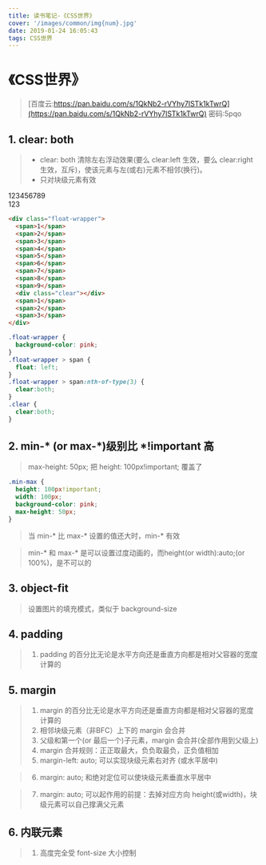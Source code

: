 ```yaml
---
title: 读书笔记-《CSS世界》
cover: '/images/common/img{num}.jpg'
date: 2019-01-24 16:05:43
tags: CSS世界
---
```

<link rel="stylesheet" href="/css/21/index.css">

# 《CSS世界》

> [百度云:https://pan.baidu.com/s/1QkNb2-rVYhy7lSTk1kTwrQ](https://pan.baidu.com/s/1QkNb2-rVYhy7lSTk1kTwrQ)
> 密码:5pqo

## 1. clear: both
> - clear: both 清除左右浮动效果(要么 clear:left 生效，要么 clear:right 生效，互斥)，使该元素与左(或右)元素不相邻(换行)。
> - 只对块级元素有效

<div class="float-wrapper"><span>1</span><span>2</span><span>3</span><span>4</span><span>5</span><span>6</span><span>7</span><span>8</span><span>9</span><div class="clear"></div><span>1</span><span>2</span><span>3</span></div>

```html
<div class="float-wrapper">
  <span>1</span>
  <span>2</span>
  <span>3</span>
  <span>4</span>
  <span>5</span>
  <span>6</span>
  <span>7</span>
  <span>8</span>
  <span>9</span>
  <div class="clear"></div>
  <span>1</span>
  <span>2</span>
  <span>3</span>
</div>
```

```css
.float-wrapper {
  background-color: pink;
}
.float-wrapper > span {
  float: left;
}
.float-wrapper > span:nth-of-type(3) {
  clear:both;
}
.clear {
  clear:both;
}
```

## 2. min-* (or max-*)级别比 *!important 高

> max-height: 50px; 把 height: 100px!important; 覆盖了

<div class="min-max"></div>

```css
.min-max {
  height: 100px!important;
  width: 100px;
  background-color: pink;
  max-height: 50px;
}
```

> 当 min-* 比 max-* 设置的值还大时，min-* 有效

> min-* 和 max-* 是可以设置过度动画的，而height(or width):auto;(or 100%)，是不可以的

## 3. object-fit

> 设置图片的填充模式，类似于 background-size

## 4. padding

> 1. padding 的百分比无论是水平方向还是垂直方向都是相对父容器的宽度计算的

## 5. margin

> 1. margin 的百分比无论是水平方向还是垂直方向都是相对父容器的宽度计算的
> 2. 相邻块级元素（非BFC）上下的 margin 会合并
> 3. 父级和第一个(or 最后一个)子元素，margin 会合并(全部作用到父级上)
> 4. margin 合并规则：正正取最大，负负取最负，正负值相加
> 5. margin-left: auto; 可以实现块级元素右对齐 (或水平居中)

<div class="margin-wrapper5">
  <div class="child">
  </div>
</div>

> 6. margin: auto; 和绝对定位可以使块级元素垂直水平居中

<div class="margin-wrapper6">
  <div class="child">
  </div>
</div>

> 7. margin: auto; 可以起作用的前提：去掉对应方向 height(或width)，块级元素可以自己撑满父元素




## 6. 内联元素

> 1. 高度完全受 font-size 大小控制